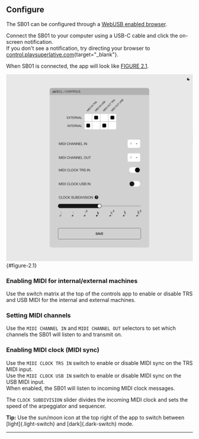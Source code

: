 ## Configure

<article>

The SB01 can be configured through a [WebUSB enabled browser](#browser-chart).

Connect the SB01 to your computer using a USB-C cable and click the on-screen notification.  
If you don't see a notification, try directing your browser to [control.playsuperlative.com](https://control.playsuperlative.com/){target="_blank"}.

When SB01 is connected, the app will look like [FIGURE 2.1](#figure-2.1).

![FIGURE 2.1](assets/control-light.png){#figure-2.1}

### Enabling MIDI for internal/external machines

Use the switch matrix at the top of the controls app to enable or disable TRS and USB MIDI for the internal and external machines.

### Setting MIDI channels

Use the `MIDI CHANNEL IN` and `MIDI CHANNEL OUT` selectors to set which channels the SB01 will listen to and transmit on.

### Enabling MIDI clock (MIDI sync)

Use the `MIDI CLOCK TRS IN` switch to enable or disable MIDI sync on the TRS MIDI input.  
Use the `MIDI CLOCK USB IN` switch to enable or disable MIDI sync on the USB MIDI input.  
When enabled, the SB01 will listen to incoming MIDI clock messages.

The `CLOCK SUBDIVISION` slider divides the incoming MIDI clock and sets the speed of the arpeggiator and sequencer.

**Tip:** Use the sun/moon icon at the top right of the app to switch between [light]{.light-switch} and [dark]{.dark-switch} mode.

</article>

---
